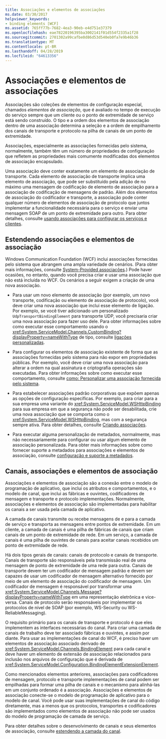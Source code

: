 ```yaml
---
title: Associações e elementos de associações
ms.date: 03/30/2017
helpviewer_keywords:
- binding elements [WCF]
ms.assetid: 765ff77b-7682-4ea3-90eb-e4d751e37379
ms.openlocfilehash: eae78220196395ba3002141f01d554f2335a1f28
ms.sourcegitcommit: 2701302a99cafbe0d86d53d540eb0fa7e9b46b36
ms.translationtype: MT
ms.contentlocale: pt-BR
ms.lasthandoff: 04/28/2019
ms.locfileid: "64613356"
---
```

# <a name="bindings-and-binding-elements"></a>Associações e elementos de associações
Associações são coleções de elementos de configuração especial, chamados *elementos de associação*, que é avaliado no tempo de execução do serviço sempre que um cliente ou o ponto de extremidade de serviço está sendo construído. O tipo e a ordem dos elementos de associação dentro de uma associação determina a seleção e a ordem de empilhamento dos canais de transporte e protocolo na pilha de canais de um ponto de extremidade.  
  
 Associações, especialmente as associações fornecidas pelo sistema, normalmente, também têm um número de propriedades de configuração que refletem as propriedades mais comumente modificadas dos elementos de associação encapsulado.  
  
 Uma associação deve conter exatamente um elemento de associação de transporte. Cada elemento de associação de transporte implica uma elemento de associação, que pode ser substituído pela adição de no máximo uma mensagem de codificação de elemento de associação para a associação de codificação de mensagens de padrão. Além dos elementos de associação do codificador e transporte, a associação pode conter qualquer número de elementos de associação de protocolo que juntos implementar a funcionalidade necessária para o serviço e enviar uma mensagem SOAP de um ponto de extremidade para outro. Para obter detalhes, consulte [usando associações para configurar os serviços e clientes](../../../../docs/framework/wcf/using-bindings-to-configure-services-and-clients.md).  
  
## <a name="extending-bindings-and-binding-elements"></a>Estendendo associações e elementos de associação  
 Windows Communication Foundation (WCF) inclui associações fornecidas pelo sistema que abrangem uma ampla variedade de cenários. (Para obter mais informações, consulte [System-Provided associações](../../../../docs/framework/wcf/system-provided-bindings.md).) Pode haver ocasiões, no entanto, quando você precisa criar e usar uma associação que não está incluída no WCF. Os cenários a seguir exigem a criação de uma nova associação.  
  
- Para usar um novo elemento de associação (por exemplo, um novo transporte, codificação ou elemento de associação de protocolo), você deve criar uma nova associação que inclui esse elemento de ligação. Por exemplo, se você tiver adicionado um personalizado `UdpTransportBindingElement` para transporte UDP, você precisaria criar uma nova associação para fazer uso dele. Para obter informações sobre como executar esse comportamento usando o <xref:System.ServiceModel.Channels.CustomBinding?displayProperty=nameWithType> de tipo, consulte [ligações personalizadas](../../../../docs/framework/wcf/extending/custom-bindings.md).  
  
- Para configurar os elementos de associação existente de forma que as associações fornecidas pelo sistema para não expor em propriedades públicas. Por exemplo, você deve criar uma nova associação para alterar a ordem na qual assinatura e criptografia operações são executadas. Para obter informações sobre como executar esse comportamento, consulte [como: Personalizar uma associação fornecida pelo sistema](../../../../docs/framework/wcf/extending/how-to-customize-a-system-provided-binding.md).  
  
- Para estabelecer associações padrão corporativas que expõem apenas as opções de configuração específicas. Por exemplo, para criar para a sua empresa uma variante do <xref:System.ServiceModel.WSHttpBinding> para sua empresa em que a segurança não pode ser desabilitada, crie uma nova associação que se comporta como o <xref:System.ServiceModel.WSHttpBinding>, mas com a segurança sempre ativa. Para obter detalhes, consulte [Criando associações](../../../../docs/framework/wcf/extending/creating-user-defined-bindings.md).  
  
- Para executar alguma personalização de metadados, normalmente, mas não necessariamente para configurar ou usar algum elemento de associação personalizada. Para obter mais informações sobre como fornecer suporte a metadados para associações e elementos de associação, consulte [configuração e suporte a metadados](../../../../docs/framework/wcf/extending/configuration-and-metadata-support.md).  

## <a name="channels-bindings-and-binding-elements"></a>Canais, associações e elementos de associação  
 Associações e elementos de associação são a conexão entre o modelo de programação de aplicativo, que inclui os atributos e comportamentos, e o modelo de canal, que inclui as fábricas e ouvintes, codificadores de mensagem e transporte e protocolo implementações. Normalmente, associações e elementos de associação são implementadas para habilitar os canais a ser usada pela camada de aplicativo.  
  
 A camada de canais transmite ou recebe mensagens de e para a camada de serviço e transporta as mensagens entre pontos de extremidade. Em um cliente, a camada de canais é uma pilha de fábricas de canais que criam canais de um ponto de extremidade de rede. Em um serviço, a camada de canais é uma pilha de ouvintes de canais para aceitar canais recebidos um ponto de extremidade de rede.  
  
 Há dois tipos gerais de canais: canais de protocolo e canais de transporte. Canais de transporte são responsáveis pela transmissão real de uma mensagem de ponto de extremidade de uma rede para outra. Canais de transporte devem ter um codificador de mensagem padrão e devem ser capazes de usar um codificador de mensagem alternativo fornecido por meio de um elemento de associação do codificador de mensagem. Um codificador de mensagem é responsável por transformar uma <xref:System.ServiceModel.Channels.Message?displayProperty=nameWithType> em uma representação eletrônica e vice-versa. Canais de protocolo serão responsáveis por implementar os protocolos de nível de SOAP (por exemplo, WS-Security ou WS-ReliableMessaging).  
  
 O requisito primário para os canais de transporte e protocolo é que eles implementem as interfaces necessárias do canal. Para criar uma camada de canais de trabalho deve ter associado fábricas e ouvintes, e assim por diante. Para usar as implementações de canal do WCF, é preciso haver um elementos de associação associado derivado de <xref:System.ServiceModel.Channels.BindingElement> para cada canal e deve haver um elemento de extensão de associação relacionados para inclusão nos arquivos de configuração que é derivada de <xref:System.ServiceModel.Configuration.BindingElementExtensionElement>.  
  
 Como mencionados elementos anteriores, associações para codificadores de mensagem, protocolo e transporte implementações de canal podem ser empilhadas para formar uma pilha de canais e o mecanismo para alinhá-las em um conjunto ordenado é a associação. Associações e elementos de associação conecte-se o modelo de programação de aplicativo para o modelo de canal. Você pode usar suas implementações de canal do código diretamente, mas a menos que os protocolos, transportes e codificadores são implementados como elementos de associação não pode ser usados do modelo de programação de camada de serviço.  
  
 Para obter detalhes sobre o desenvolvimento de canais e seus elementos de associação, consulte [estendendo a camada do canal](../../../../docs/framework/wcf/extending/extending-the-channel-layer.md).
